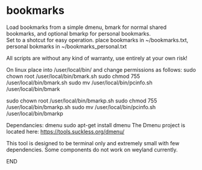 # bookmarks

Load bookmarks from a simple dmenu, bmark for normal shared bookmarks, and optional bmarkp for personal bookmarks.  
Set to a shotcut for easy operation.
place bookmarks in ~/bookmarks.txt, personal bokmarks in ~/bookmarks_personal.txt

All scripts are without any kind of warranty, use entirely at your own risk!

On linux place into /user/local/bin/ and change permissions as follows: 
sudo chown root /user/local/bin/bmark.sh 
sudo chmod 755 /user/local/bin/bmark.sh 
sudo mv /user/local/bin/pcinfo.sh /user/local/bin/bmark

sudo chown root /user/local/bin/bmarkp.sh 
sudo chmod 755 /user/local/bin/bmarkp.sh 
sudo mv /user/local/bin/pcinfo.sh /user/local/bin/bmarkp

Dependancies: dmenu
sudo apt-get install dmenu
The Dmenu project is located here: https://tools.suckless.org/dmenu/

This tool is designed to be terminal only and extremely small with few dependencies. Some components do not work on weyland currently.

END
